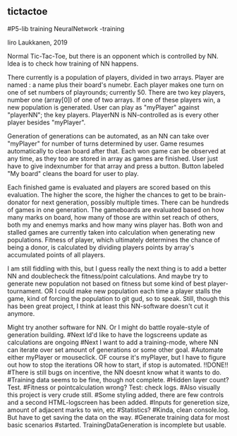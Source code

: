 ## tictactoe
#P5-lib training
NeuralNetwork -training

Iiro Laukkanen, 2019

Normal Tic-Tac-Toe, but there is an opponent which is controlled by NN.
Idea is to check how training of NN happens.

There currently is a population of players, divided in two arrays. Player are named : a name plus their board's numebr.
Each player makes one turn on one of set numbers of playrounds; currently 50.
There are two key players, number one (array[0]) of one of two arrays. If one of these players win, a new population is generated. User can play as "myPlayer" against "playerNN"; the key players. PlayerNN is NN-controlled as is every other player besides "myPlayer".

Generation of generations can be automated, as an NN can take over "myPlayer" for number of turns determined by user. Game resumes automatically to clean board after that. 
Each won game can be observed at any time, as they too are stored in array as games are finished. User just have to give indexnumber for that array and press a button. Button labeled "My board" cleans the board for user to play.

Each finished game is evaluated and players are scored based on this evaluation. The higher the score, the higher the chances to get to be brain-donator for next generation, possibly multiple times. There can be hundreds of games in one generation. The gameboards are evaluated based on how many marks on board, how many of those are within set reach of others, both my and enemys marks and how many wins player has. Both won and stalled games are currently taken into calculation when generating new populations. Fitness of player, which ultimately determines the chance of being a donor, is calculated by dividing players points by array's accumulated points of all players.

I am still fiddling with this, but I guess really the next thing is to add a better NN and doublecheck the fitness/point calculations. And maybe try to generate new population not based on fitness but some kind of best player-tournament. OR I could make new population each time a player stalls the game, kind of forcing the population to git gud, so to speak. Still, though this has been great project, I think at least this NN-software doesn't cut it anymore.

Might try another software for NN. Or I might do battle royale-style of generation building.
#Next Id'd like to have the logscreens update as calculations are ongoing
#Next I want to add a training-mode, where NN can iterate over set amount of generations or some other goal.
    #Automate either myPlayer or mouseclick. OF course it's myPlayer, but I have to figure out how to stop the iterations OR how to start, if stop is automated. !!DONE!!
#There is still bugs on incentive, the NN doesnt know what it wants to do.
    #Training data seems to be fine, though not complete.
    #Hidden layer count? Test.
    #Fitness or pointcalculation wrong? Test: check logs.
#Also visually this project is very crude still.
    #Some styling added, there are few controls and a second HTML-logscreen has been added.
#Inputs for generetion size, amount of adjacent marks to win, etc
#Statistics?
    #Kinda, clean console.log. But have to get saving the data on the way.
#Generate training data for most basic scenarios
    #started. TrainingDataGeneration is incomplete but usable.
